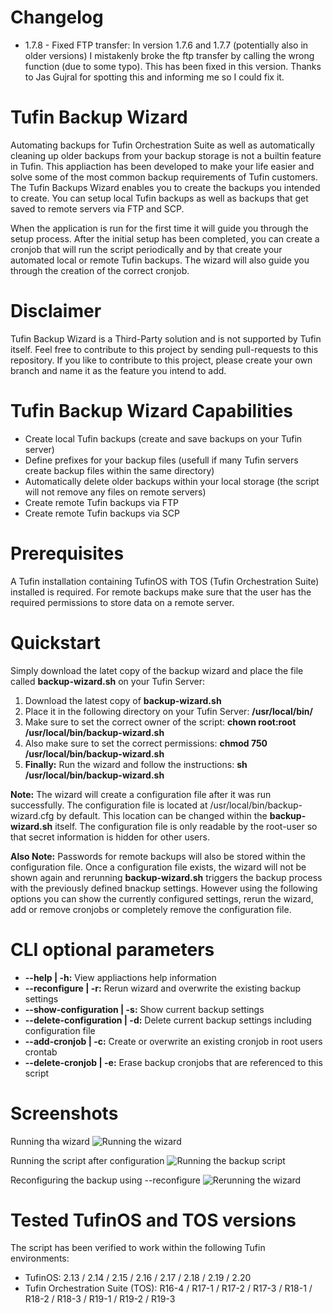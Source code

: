 # Changelog
- 1.7.8 - Fixed FTP transfer: In version 1.7.6 and 1.7.7 (potentially also in older versions) I mistakenly broke the ftp transfer by calling the wrong function (due to some typo). This has been fixed in this version. Thanks to Jas Gujral for spotting this and informing me so I could fix it.

# Tufin Backup Wizard
Automating backups for Tufin Orchestration Suite as well as automatically cleaning up older backups from your backup storage is not a builtin feature in Tufin. This appliaction has been developed to make your life easier and solve some of the most common backup requirements of Tufin customers. The Tufin Backups Wizard enables you to create the backups you intended to create. You can setup local Tufin backups as well as backups that get saved to remote servers via FTP and SCP.

When the application is run for the first time it will guide you through the setup process. After the initial setup has been completed, you can create a cronjob that will run the script periodically and by that create your automated local or remote Tufin backups. The wizard will also guide you through the creation of the correct cronjob.

# Disclaimer
Tufin Backup Wizard is a Third-Party solution and is not supported by Tufin itself. Feel free to contribute to this project by sending pull-requests to this repository. If you like to contribute to this project, please create your own branch and name it as the feature you intend to add.

# Tufin Backup Wizard Capabilities
- Create local Tufin backups (create and save backups on your Tufin server)
- Define prefixes for your backup files (usefull if many Tufin servers create backup files within the same directory)
- Automatically delete older backups within your local storage (the script will not remove any files on remote servers)
- Create remote Tufin backups via FTP
- Create remote Tufin backups via SCP

# Prerequisites
A Tufin installation containing TufinOS with TOS (Tufin Orchestration Suite) installed is required. For remote backups make sure that the user has the required permissions to store data on a remote server.

# Quickstart
Simply download the latet copy of the backup wizard and place the file called **backup-wizard.sh** on your Tufin Server:
1. Download the latest copy of **backup-wizard.sh**
2. Place it in the following directory on your Tufin Server: **/usr/local/bin/**
3. Make sure to set the correct owner of the script: **chown root:root /usr/local/bin/backup-wizard.sh**
4. Also make sure to set the correct permissions: **chmod 750 /usr/local/bin/backup-wizard.sh**
5. **Finally:** Run the wizard and follow the instructions: **sh /usr/local/bin/backup-wizard.sh**

**Note:** The wizard will create a configuration file after it was run successfully. The configuration file is located at /usr/local/bin/backup-wizard.cfg by default. This location can be changed within the **backup-wizard.sh** itself. The configuration file is only readable by the root-user so that secret information is hidden for other users.

**Also Note:** Passwords for remote backups will also be stored within the configuration file. Once a configuration file exists, the wizard will not be shown again and rerunning **backup-wizard.sh** triggers the backup process with the previously defined bnackup settings. However using the following options you can show the currently configured settings, rerun the wizard, add or remove cronjobs or completely remove the configuration file.

# CLI optional parameters
- **--help | -h:** View appliactions help information
- **--reconfigure | -r:** Rerun wizard and overwrite the existing backup settings
- **--show-configuration | -s:** Show current backup settings
- **--delete-configuration | -d:** Delete current backup settings including configuration file
- **--add-cronjob | -c:** Create or overwrite an existing cronjob in root users crontab
- **--delete-cronjob | -e:** Erase backup cronjobs that are referenced to this script

# Screenshots
Running tha wizard
![Running the wizard](https://github.com/nicolaswehmeyer/tufin-backup-wizard/blob/master/wizard-configuration.png)

Running the script after configuration
![Running the backup script](https://github.com/nicolaswehmeyer/tufin-backup-wizard/blob/master/wizard-running.png)

Reconfiguring the backup using --reconfigure
![Rerunning the wizard](https://github.com/nicolaswehmeyer/tufin-backup-wizard/blob/master/wizard-reconfigure.png)

# Tested TufinOS and TOS versions
The script has been verified to work within the following Tufin environments:
- TufinOS: 2.13 / 2.14 / 2.15 / 2.16 / 2.17 / 2.18 / 2.19 / 2.20
- Tufin Orchestration Suite (TOS): R16-4 / R17-1 / R17-2 / R17-3 / R18-1 / R18-2 / R18-3 / R19-1 / R19-2 / R19-3
